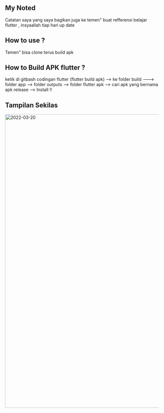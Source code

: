 ## My Noted
Catatan saya yang saya bagikan juga ke temen" buat refferensi belajar flutter , insyaallah tiap hari up date 

## How to use ?
Temen" bisa clone terus build apk 

## How to Build APK flutter ?
ketik di gitbash codingan flutter (flutter build apk) --> ke folder build ---> folder app --> folder outputs --> folder flutter apk --> cari apk yang bernama apk release --> Install !!


## Tampilan Sekilas
<img width="960" alt="2022-03-20" src="https://user-images.githubusercontent.com/74824846/159157059-d6a340cf-25ba-4a9a-bb35-042eb7c8accd.png">
